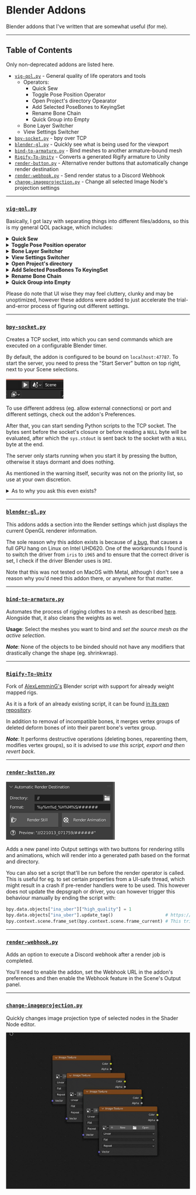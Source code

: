 # Blender Addons

Blender addons that I've written that are somewhat useful (for me).

---

## Table of Contents

Only non-deprecated addons are listed here.

- [`vig-qol.py`](#vig-qolpy) - General quality of life operators and tools
    - Operators:
        - Quick Sew
        - Toggle Pose Position Operator
        - Open Project's directory Opearator
        - Add Selected PoseBones to KeyingSet
        - Rename Bone Chain
        - Quick Group into Empty
    - Bone Layer Switcher
    - View Settings Switcher
- [`bpy-socket.py`](#bpy-socketpy) - bpy over TCP
- [`blender-gl.py`](#blender-glpy) - Quickly see what is being used for the viewport
- [`bind-to-armature.py`](#bind-to-armaturepy) - Bind meshes to another armature-bound mesh
- [`Rigify-To-Unity`](#rigify-to-unity) - Converts a generated Rigify armature to Unity
- [`render-button.py`](#render-buttonpy) - Alternative render buttons that automatically change render destination
- [`render-webhook.py`](#render-webhookpy) - Send render status to a Discord Webhook
- [`change-imageprojection.py`](#change-imageprojectionpy) - Change all selected Image Node's projection settings

---

### [`vig-qol.py`](./vig-qol.py)

Basically, I got lazy with separating things into different files/addons, so this is my general QOL package, which includes:

<details>
    <summary><b>Quick Sew</b></summary>
    Shorthand version for "bridge two edge loops and delete only faces".    
</details>

<details>
    <summary><b>Toggle Pose Position operator</b></summary>
    Allows to quicky toggle between pose/rest position modes for armatures. Works on active armatures or meshes that belong to an armature.
</details>

<details>
    <summary><b>Bone Layer Switcher</b></summary>
    Allows to quicky switch between multiple group of bone layers. When holding <kbd>Shift</kbd>, it will also do a union of the already visible bone collections and the ones saved ones.
    
https://user-images.githubusercontent.com/18449733/187050267-954c92c0-9302-4a93-a048-90b43fda7538.mp4
</details>

<details>
    <summary><b>View Settings Switcher</b></summary>
    Allows to quicky switch between view settings of the scene. This includes the entirety of the "Color Management" panel in the Render properties (with the exception of Sequencer setting).
    
https://user-images.githubusercontent.com/18449733/187050269-1d5c82dd-799d-4dec-92bc-86fbe1d3a6a2.mp4
</details>

<details>
    <summary><b>Open Project's directory</b></summary>
    Opens the directory where the project is located in the file explorer using the `webbrowser.open` method. On Linux, it will attempt to use <code>xdg-open</code>, if the user has it installed, otherwise it uses the aforementioned method.
</details>

<details>
    <summary><b>Add Selected PoseBones To KeyingSet</b></summary>
    Adds the selected pose bones into the currently active keying set. Only adds the position, scale and rotation based on the rotation mode being chosen.
</details>

<details>
    <summary><b>Rename Bone Chain</b></summary>
    Renames selected bones as a numbered chain, beginning with the *active selection* as the starting bone.
    
https://user-images.githubusercontent.com/18449733/226142881-ca2747c6-11cc-4d3a-8c69-59062e900c98.mp4
</details>

<details>
    <summary><b>Quick Group into Empty</b></summary>
    Quickly creates an empty at current selection's median location and parents all selected to the newly created empty.
    
https://user-images.githubusercontent.com/18449733/226142915-5b2a0aba-7fb0-4e35-bf22-8fe76f37d75c.mp4
</details>

Please do note that UI wise they may feel cluttery, clunky and may be unoptimized, however these addons were added to just accelerate the trial-and-error process of figuring out different settings.

---

### [`bpy-socket.py`](./bpy-socket.py)

Creates a TCP socket, into which you can send commands which are executed on a configurable Blender timer.

By default, the addon is configured to be bound on `localhost:47787`. To start the server, you need to press the "Start Server" button on top right, next to your Scene selections.

![](./assets/bpysocket_enable.png)

To use different address (eg. allow external connections) or port and different settings, check out the addon's Preferences.

After that, you can start sending Python scripts to the TCP socket. The bytes sent before the socket's closure or before reading a `NULL` byte will be evaluated, after which the `sys.stdout` is sent back to the socket with a `NULL` byte at the end.

The server only starts running when you start it by pressing the button, otherwise it stays dormant and does nothing. 

As mentioned in the warning itself, security was not on the priority list, so use at your own discretion.

<details>
    <summary>As to why you ask this even exists?</summary>

I wanted a way to auto-reload the image/viewport when the file has changed on disk. There already was an addon, however it was checking *every image* in the project, comparing its modified times. 

This was kind of unwanted for me, given that my projects are sometimes on a remote storage and that can cause hiccups and stutters. 

And to avoid making an addon, make it pretty and presentable and all that, I just go the good old way of Bash scripting:

```sh
#!/usr/bin/env bash

while true; do
    inotifywait -e close_write ina_priestess_dress.kra
    nc localhost 47787 <<< 'bpy.data.images["ina_priestess_dress"].reload()'
done
```
</details>

---

### [`blender-gl.py`](./blender-gl.py)

This addons adds a section into the Render settings which just displays the current OpenGL renderer information.

The sole reason why this addon exists is because of [a bug](https://projects.blender.org/blender/blender/issues/80458), that causes a full GPU hang on Linux on Intel UHD620. One of the workarounds I found is to switch the driver from `iris` to `i965` and to ensure that the correct driver is set, I check if the driver Blender uses is `DRI`.

Note that this was not tested on MacOS with Metal, although I don't see a reason why you'd need this addon there, or anywhere for that matter.

---

### [`bind-to-armature.py`](./bind-to-armature.py)

Automates the process of rigging clothes to a mesh as described [here](https://blender.stackexchange.com/questions/67625/how-to-rig-clothes). Alongside that, it also cleans the weights as wel.

**Usage**: Select the meshes you want to bind and *set the source mesh as the active selection*.

***Note***: None of the objects to be binded should not have any modifiers that drastically change the shape (eg. shrinkwrap).

---

### [`Rigify-To-Unity`](https://github.com/vignedev/Rigify-To-Unity)

Fork of [AlexLemminG's](https://github.com/AlexLemminG/Rigify-To-Unity) Blender script with support for already weight mapped rigs.

As it is a fork of an already existing script, it can be found [in its own repository](https://github.com/vignedev/Rigify-To-Unity).

In addition to removal of incompatible bones, it merges vertex groups of deleted deform bones of into their parent bone's vertex group.

***Note***: It performs destructive operations (deleting bones, reparenting them, modifies vertex groups), so it is advised to *use this script, export and then revert back*. 

---

### [`render-button.py`](./render-button.py)

![](./assets/render_btn.png)

Adds a new panel into Output settings with two buttons for rendering stills and animations, which will render into a generated path based on the format and directory.

You can also set a script that'll be run before the render operator is called. This is useful for eg. to set certain properties from a UI-safe thread, which might result in a crash if pre-render handlers were to be used. This however does not update the depsgraph or driver, you can however trigger this behaviour manually by ending the script with:

```py
bpy.data.objects["ina_uber"]["high_quality"] = 1
bpy.data.objects["ina_uber"].update_tag()                    # https://developer.blender.org/T74000#879966
bpy.context.scene.frame_set(bpy.context.scene.frame_current) # This triggers the update of the drivers relevant to the property at this object
```

---

### [`render-webhook.py`](./render-webhook.py)

Adds an option to execute a Discord webhook after a render job is completed.

You'll need to enable the addon, set the Webhook URL in the addon's preferences and then enable the Webhook feature in the Scene's Output panel.

---

### [`change-imageprojection.py`](./change-imageprojection.py)

Quickly changes image projection type of selected nodes in the Shader Node editor.

[![Example](./assets/projection_change.gif)](./assets/projection_change.mp4)
